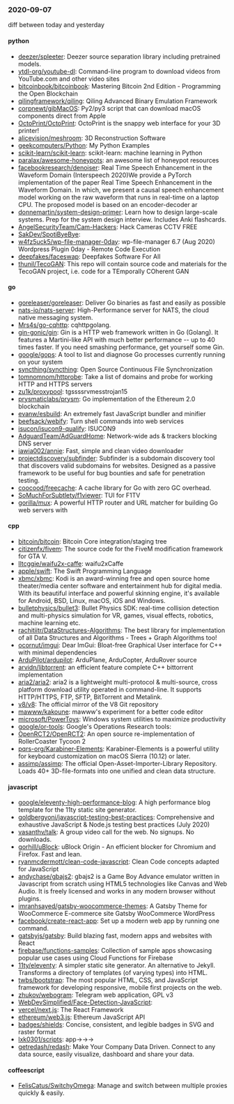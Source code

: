 ### 2020-09-07
diff between today and yesterday

#### python
* [deezer/spleeter](https://github.com/deezer/spleeter): Deezer source separation library including pretrained models.
* [ytdl-org/youtube-dl](https://github.com/ytdl-org/youtube-dl): Command-line program to download videos from YouTube.com and other video sites
* [bitcoinbook/bitcoinbook](https://github.com/bitcoinbook/bitcoinbook): Mastering Bitcoin 2nd Edition - Programming the Open Blockchain
* [qilingframework/qiling](https://github.com/qilingframework/qiling): Qiling Advanced Binary Emulation Framework
* [corpnewt/gibMacOS](https://github.com/corpnewt/gibMacOS): Py2/py3 script that can download macOS components direct from Apple
* [OctoPrint/OctoPrint](https://github.com/OctoPrint/OctoPrint): OctoPrint is the snappy web interface for your 3D printer!
* [alicevision/meshroom](https://github.com/alicevision/meshroom): 3D Reconstruction Software
* [geekcomputers/Python](https://github.com/geekcomputers/Python): My Python Examples
* [scikit-learn/scikit-learn](https://github.com/scikit-learn/scikit-learn): scikit-learn: machine learning in Python
* [paralax/awesome-honeypots](https://github.com/paralax/awesome-honeypots): an awesome list of honeypot resources
* [facebookresearch/denoiser](https://github.com/facebookresearch/denoiser): Real Time Speech Enhancement in the Waveform Domain (Interspeech 2020)We provide a PyTorch implementation of the paper Real Time Speech Enhancement in the Waveform Domain. In which, we present a causal speech enhancement model working on the raw waveform that runs in real-time on a laptop CPU. The proposed model is based on an encoder-decoder ar
* [donnemartin/system-design-primer](https://github.com/donnemartin/system-design-primer): Learn how to design large-scale systems. Prep for the system design interview. Includes Anki flashcards.
* [AngelSecurityTeam/Cam-Hackers](https://github.com/AngelSecurityTeam/Cam-Hackers): Hack Cameras CCTV FREE
* [SakDev/SpotiByeBye](https://github.com/SakDev/SpotiByeBye): 
* [w4fz5uck5/wp-file-manager-0day](https://github.com/w4fz5uck5/wp-file-manager-0day): wp-file-manager 6.7 (Aug 2020) Wordpress Plugin 0day - Remote Code Execution
* [deepfakes/faceswap](https://github.com/deepfakes/faceswap): Deepfakes Software For All
* [thunil/TecoGAN](https://github.com/thunil/TecoGAN): This repo will contain source code and materials for the TecoGAN project, i.e. code for a TEmporally COherent GAN

#### go
* [goreleaser/goreleaser](https://github.com/goreleaser/goreleaser): Deliver Go binaries as fast and easily as possible
* [nats-io/nats-server](https://github.com/nats-io/nats-server): High-Performance server for NATS, the cloud native messaging system.
* [Mrs4s/go-cqhttp](https://github.com/Mrs4s/go-cqhttp): cqhttpgolang.
* [gin-gonic/gin](https://github.com/gin-gonic/gin): Gin is a HTTP web framework written in Go (Golang). It features a Martini-like API with much better performance -- up to 40 times faster. If you need smashing performance, get yourself some Gin.
* [google/gops](https://github.com/google/gops): A tool to list and diagnose Go processes currently running on your system
* [syncthing/syncthing](https://github.com/syncthing/syncthing): Open Source Continuous File Synchronization
* [tomnomnom/httprobe](https://github.com/tomnomnom/httprobe): Take a list of domains and probe for working HTTP and HTTPS servers
* [zu1k/proxypool](https://github.com/zu1k/proxypool): tgssssrvmesstrojan15
* [prysmaticlabs/prysm](https://github.com/prysmaticlabs/prysm): Go implementation of the Ethereum 2.0 blockchain
* [evanw/esbuild](https://github.com/evanw/esbuild): An extremely fast JavaScript bundler and minifier
* [beefsack/webify](https://github.com/beefsack/webify): Turn shell commands into web services
* [isucon/isucon9-qualify](https://github.com/isucon/isucon9-qualify): ISUCON9
* [AdguardTeam/AdGuardHome](https://github.com/AdguardTeam/AdGuardHome): Network-wide ads & trackers blocking DNS server
* [iawia002/annie](https://github.com/iawia002/annie):  Fast, simple and clean video downloader
* [projectdiscovery/subfinder](https://github.com/projectdiscovery/subfinder): Subfinder is a subdomain discovery tool that discovers valid subdomains for websites. Designed as a passive framework to be useful for bug bounties and safe for penetration testing.
* [coocood/freecache](https://github.com/coocood/freecache): A cache library for Go with zero GC overhead.
* [SoMuchForSubtlety/f1viewer](https://github.com/SoMuchForSubtlety/f1viewer):  TUI for F1TV
* [gorilla/mux](https://github.com/gorilla/mux): A powerful HTTP router and URL matcher for building Go web servers with 

#### cpp
* [bitcoin/bitcoin](https://github.com/bitcoin/bitcoin): Bitcoin Core integration/staging tree
* [citizenfx/fivem](https://github.com/citizenfx/fivem): The source code for the FiveM modification framework for GTA V.
* [lltcggie/waifu2x-caffe](https://github.com/lltcggie/waifu2x-caffe): waifu2xCaffe
* [apple/swift](https://github.com/apple/swift): The Swift Programming Language
* [xbmc/xbmc](https://github.com/xbmc/xbmc): Kodi is an award-winning free and open source home theater/media center software and entertainment hub for digital media. With its beautiful interface and powerful skinning engine, it's available for Android, BSD, Linux, macOS, iOS and Windows.
* [bulletphysics/bullet3](https://github.com/bulletphysics/bullet3): Bullet Physics SDK: real-time collision detection and multi-physics simulation for VR, games, visual effects, robotics, machine learning etc.
* [rachitiitr/DataStructures-Algorithms](https://github.com/rachitiitr/DataStructures-Algorithms): The best library for implementation of all Data Structures and Algorithms - Trees + Graph Algorithms too!
* [ocornut/imgui](https://github.com/ocornut/imgui): Dear ImGui: Bloat-free Graphical User interface for C++ with minimal dependencies
* [ArduPilot/ardupilot](https://github.com/ArduPilot/ardupilot): ArduPlane, ArduCopter, ArduRover source
* [arvidn/libtorrent](https://github.com/arvidn/libtorrent): an efficient feature complete C++ bittorrent implementation
* [aria2/aria2](https://github.com/aria2/aria2): aria2 is a lightweight multi-protocol & multi-source, cross platform download utility operated in command-line. It supports HTTP/HTTPS, FTP, SFTP, BitTorrent and Metalink.
* [v8/v8](https://github.com/v8/v8): The official mirror of the V8 Git repository
* [mawww/kakoune](https://github.com/mawww/kakoune): mawww's experiment for a better code editor
* [microsoft/PowerToys](https://github.com/microsoft/PowerToys): Windows system utilities to maximize productivity
* [google/or-tools](https://github.com/google/or-tools): Google's Operations Research tools:
* [OpenRCT2/OpenRCT2](https://github.com/OpenRCT2/OpenRCT2): An open source re-implementation of RollerCoaster Tycoon 2 
* [pqrs-org/Karabiner-Elements](https://github.com/pqrs-org/Karabiner-Elements): Karabiner-Elements is a powerful utility for keyboard customization on macOS Sierra (10.12) or later.
* [assimp/assimp](https://github.com/assimp/assimp): The official Open-Asset-Importer-Library Repository. Loads 40+ 3D-file-formats into one unified and clean data structure.

#### javascript
* [google/eleventy-high-performance-blog](https://github.com/google/eleventy-high-performance-blog): A high performance blog template for the 11ty static site generator.
* [goldbergyoni/javascript-testing-best-practices](https://github.com/goldbergyoni/javascript-testing-best-practices):   Comprehensive and exhaustive JavaScript & Node.js testing best practices (July 2020)
* [vasanthv/talk](https://github.com/vasanthv/talk): A group video call for the web. No signups. No downloads.
* [gorhill/uBlock](https://github.com/gorhill/uBlock): uBlock Origin - An efficient blocker for Chromium and Firefox. Fast and lean.
* [ryanmcdermott/clean-code-javascript](https://github.com/ryanmcdermott/clean-code-javascript):  Clean Code concepts adapted for JavaScript
* [andychase/gbajs2](https://github.com/andychase/gbajs2): gbajs2 is a Game Boy Advance emulator written in Javascript from scratch using HTML5 technologies like Canvas and Web Audio. It is freely licensed and works in any modern browser without plugins.
* [imranhsayed/gatsby-woocommerce-themes](https://github.com/imranhsayed/gatsby-woocommerce-themes): A Gatsby Theme for WooCommerce E-commerce site Gatsby WooCommerce WordPress
* [facebook/create-react-app](https://github.com/facebook/create-react-app): Set up a modern web app by running one command.
* [gatsbyjs/gatsby](https://github.com/gatsbyjs/gatsby): Build blazing fast, modern apps and websites with React
* [firebase/functions-samples](https://github.com/firebase/functions-samples): Collection of sample apps showcasing popular use cases using Cloud Functions for Firebase
* [11ty/eleventy](https://github.com/11ty/eleventy): A simpler static site generator. An alternative to Jekyll. Transforms a directory of templates (of varying types) into HTML.
* [twbs/bootstrap](https://github.com/twbs/bootstrap): The most popular HTML, CSS, and JavaScript framework for developing responsive, mobile first projects on the web.
* [zhukov/webogram](https://github.com/zhukov/webogram): Telegram web application, GPL v3
* [WebDevSimplified/Face-Detection-JavaScript](https://github.com/WebDevSimplified/Face-Detection-JavaScript): 
* [vercel/next.js](https://github.com/vercel/next.js): The React Framework
* [ethereum/web3.js](https://github.com/ethereum/web3.js): Ethereum JavaScript API
* [badges/shields](https://github.com/badges/shields): Concise, consistent, and legible badges in SVG and raster format
* [lxk0301/scripts](https://github.com/lxk0301/scripts): app->->->
* [getredash/redash](https://github.com/getredash/redash): Make Your Company Data Driven. Connect to any data source, easily visualize, dashboard and share your data.

#### coffeescript
* [FelisCatus/SwitchyOmega](https://github.com/FelisCatus/SwitchyOmega): Manage and switch between multiple proxies quickly & easily.
